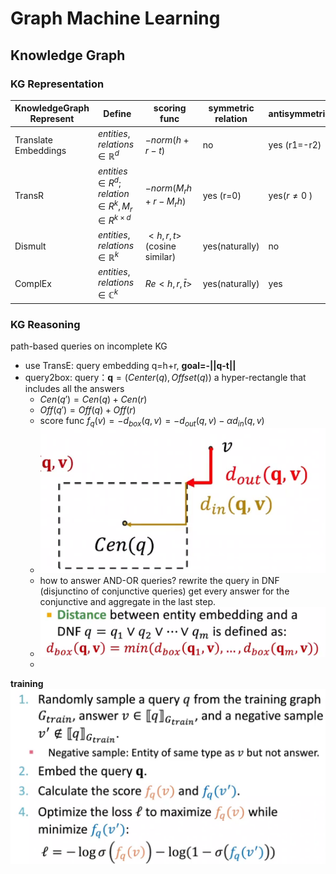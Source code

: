 # Graph Machine Learning
## Knowledge Graph

### KG Representation

| KnowledgeGraph Represent | Define                                                    | scoring func              | symmetric relation | antisymmetric  | inverse               | composition | 1-to-N             |
| ------------------------- | --------------------------------------------------------- | ------------------------- | ------------------ | -------------- | --------------------- | ----------- | ------------------ |
| Translate Embeddings      | $entities,relations\in \mathbb{R}^d$                      | $-norm(h+r-t)$            | no                 | yes (r1=-r2)   | yes   (r3=r1+r2)      | yes         | no                 |
| TransR                    | $entities \in R^d; relation\in R^k, M_r\in R^{k\times d}$ | $-norm(M_rh+r-M_rh)$      | yes (r=0)          | yes($r\neq0$ ) | yes(r1=-r2,Mr1=Mr2)   | no          | yes (proper $M_r$) |
| Dismult                   | $entities,relations\in \mathbb{R}^k$                      | $<h,r,t>$(cosine similar) | yes(naturally)     | no             | no                    | no          | no                 |
| ComplEx                   | $entities,relations\in \mathbb{C}^k$                      | $Re<h,r,\bar{t}>$         | yes(naturally)     | yes            | yes ($r_1=\bar{r_2}$) | no          | yes                |

### KG Reasoning
path-based queries on incomplete KG
- use TransE: query embedding q=h+r, **goal=-||q-t||** 
- query2box: query：$\mathbf{q}=(Center(q),Offset(q))$ a hyper-rectangle that includes all the answers 
  - $Cen(q′)=Cen(q)+Cen(r)$
  - $Off(q′)=Off(q)+Off(r)$
  - score func $f_q(v)=-d_{box}(q,v)=-d_{out}(q,v)-\alpha d_{in}(q,v)$
  - ![Alt text](image.png)
  - how to answer AND-OR queries? rewrite the query in DNF (disjunctino of conjunctive queries) get every answer for the conjunctive and aggregate in the last step.
  - ![Alt text](image-1.png)
  - 
**training**
![Alt text](image-2.png)